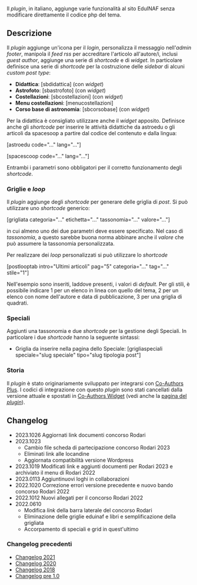 Il *plugin*, in italiano, aggiunge varie funzionalità al sito EduINAF senza modificare direttamente il codice php del tema.

## Descrizione

Il *plugin* aggiunge un'icona per il *login*, personalizza il messaggio nell'*admin footer*, manipola il *feed rss* per accreditare l'articolo all'autore/i, inclusi *guest author*, aggiunge una serie di *shortcode* e di *widget*.
In particolare definisce una serie di *shortcode* per la costruzione delle *sidebar* di alcuni *custom post type*:

* **Didattica**: [sbdidattica] (con *widget*)
* **Astrofoto**: [sbastrofoto] (con *widget*)
* **Costellazioni**: [sbcostellazioni] (con *widget*)
* **Menu costellazioni**: [menucostellazioni]
* **Corso base di astronomia**: [sbcorsobase] (con *widget*)

Per la didattica è consigliato utilizzare anche il *widget* apposito.
Definisce anche gli *shortcode* per inserire le attività didattiche da astroedu o gli articoli da spacesoop a partire dal codice del contenuto e dalla lingua:

[astroedu code="..." lang="..."]

[spacescoop code="..." lang="..."]

Entrambi i parametri sono obbligatori per il corretto funzionamento degli *shortcode*.

### Griglie e *loop*

Il *plugin* aggiunge degli *shortcode* per generare delle griglia di *post*. Si può utilizzare uno *shortcode* generico:

[grigliata categoria="..." etichetta="..." tassonomia="..." valore="..."]

in cui almeno uno dei due parametri deve essere specificato. Nel caso di *tassonomia*, a questo sarebbe buona norma abbinare anche il *valore* che può assumere la tassonomia personalizzata.

Per realizzare dei *loop* personalizzati si può utilizzare lo *shortcode*

[postlooptab intro="Ultimi articoli" pag="5" categoria="..." tag="..." stile="1"]

Nell'esempio sono inseriti, laddove presenti, i valori di *default*.
Per gli stili, è possibile indicare 1 per un elenco in linea con quello del tema, 2 per un elenco con nome dell'autore e data di pubblicazione, 3 per una griglia di quadrati.

### Speciali

Aggiunti una tassonomia e due *shortcode* per la gestione degli Speciali. In particolare i due *shortcode* hanno la seguente sintassi:

* Griglia da inserire nella pagina dello Speciale: [grigliaspeciali speciale="slug speciale" tipo="slug tipologia post"]

### Storia

Il *plugin* è stato originariamente sviluppato per integrarsi con [Co-Authors Plus](https://wordpress.org/plugins/co-authors-plus/). I codici di integrazione con questo *plugin* sono stati cancellati dalla versione attuale e spostati in [Co-Authors Widget](https://wordpress.org/plugins/widget-for-co-authors/) (vedi anche la [pagina del *plugin*](https://ulaulaman.github.io/#CoAuthorsWidget)).

## Changelog
* 2023.1026 Aggiornati link documenti concorso Rodari
* 2023.1023
  * Cambio file scheda di partecipazione concorso Rodari 2023
  * Eliminati link alle locandine
  * Aggiornata compatibilità versione Wordpress
* 2023.1019 Modificati link e aggiunti documenti per Rodari 2023 e archiviato il menu di Rodari 2022
* 2023.0113 Aggiuntinuovi loghi in collaborazioni
* 2022.1020 Correzione errori versione precedente e nuovo bando concorso Rodari 2022
* 2022.1012 Nuovi allegati per il concorso Rodari 2022
* 2022.0610
  * Modifica *link* della barra laterale del concorso Rodari
  * Eliminazione delle griglie eduinaf e libri e semplificazione della grigliata
  * Accorpamento di speciali e grid in quest'ultimo

### Changelog precedenti

* [Changelog 2021](changelog2021.md)
* [Changelog 2020](changelog2020.md)
* [Changelog 2018](changelog2018.md)
* [Changelog pre 1.0](changelog01.md)